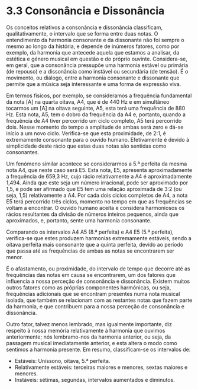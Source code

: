 # 3.3 Consonância e Dissonância

Os conceitos relativos a consonância e dissonância classificam, qualitativamente, o intervalo que se forma entre duas notas. O entendimento da harmonia consonante e da dissonante não foi sempre o mesmo ao longo da história, e depende de inúmeros fatores, como por exemplo, da harmonia que antecede aquela que estamos a analisar, da estética e género musical em questão e do próprio ouvinte. Considera-se, em geral, que a consonância pressupõe uma harmonia estável ou primária (de repouso) e a dissonância como instável ou secundária (de tensão). É o movimento, ou diálogo, entre a harmonia consonante e dissonante que permite que a música seja interessante e uma forma de expressão viva.

Em termos físicos, por exemplo, se consideramos a frequência fundamental da nota \[A] na quarta oitava, A4, que é de 440 Hz e em simultâneo tocarmos um \[A] na oitava seguinte, A5, esta terá uma frequência de 880 Hz. Esta nota, A5, tem o dobro da frequência da A4 e, portanto, quando a frequência de A4 tiver percorrido um ciclo completo, A5 terá percorrido dois. Nesse momento do tempo a amplitude de ambas será zero e dá-se início a um novo ciclo. Verifica-se que esta proximidade, de 2:1, é extremamente consonante para o ouvido humano. Efetivamente é devido à simplicidade deste rácio que estas duas notas são sentidas como consonantes.

Um fenómeno similar acontece se considerarmos a 5.ª perfeita da mesma nota A4, que neste caso será E5. Esta nota, E5, apresenta aproximadamente a frequência de 659,3 Hz, cujo rácio relativamente a A4 é aproximadamente 1,494. Ainda que este seja um número irracional, pode ser aproximado por 1,5, e pode ser afirmado que E5 tem uma relação aproximada de 3:2 (ou seja, 1,5) relativamente a A4. Por cada dois ciclos completos de A4, a nota E5 terá percorrido três ciclos, momento no tempo em que as frequências se voltam a encontrar. O ouvido humano aceita e considera harmoniosos os rácios resultantes da divisão de números inteiros pequenos, ainda que aproximados, e, portanto, sente uma harmonia consonante.

Comparando os intervalos A4 A5 (8.ª perfeita) e A4 E5 (5.ª perfeita), verifica-se que estes produzem harmonias extremamente estáveis, sendo a oitava perfeita mais consonante que a quinta perfeita, devido ao período que passa até as frequências de ambas as notas se encontrarem ser menor.

É o afastamento, ou proximidade, do intervalo de tempo que decorre até as frequências das notas em causa se encontrarem, um dos fatores que influencia a nossa perceção de consonância e dissonância. Existem muitos outros fatores como as próprias componentes harmónicas, ou seja, frequências adicionais que se encontram presentes numa nota musical isolada, que também se relacionam com as restantes notas que fazem parte da harmonia, e que contribuem para a nossa perceção de consonância e dissonância.

Outro fator, talvez menos lembrado, mas igualmente importante, diz respeito à nossa memória relativamente à harmonia que ouvimos anteriormente; nós lembramo-nos da harmonia anterior, ou seja, da passagem musical imediatamente anterior, e esta altera o modo como sentimos a harmonia presente. Em resumo, classificam-se os intervalos de:

* Estáveis: Uníssono, oitava, 5.ª perfeita.
* Relativamente estáveis: terceiras maiores e menores, sextas maiores e menores.
* Instáveis: sétimas, segundas, intervalos aumentados e diminutos.
